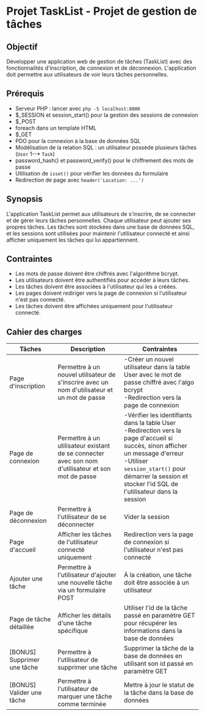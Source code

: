 # Projet TaskList - Projet de gestion de tâches
<!-- - TodoList - session, SQL (User||--o{Task)
    - On a besoin de SQL pour stocker les tâches
    - On a besoin de session pour stocker l'utilisateur connecté
    - On a besoin de $_POST pour ajouter une tâche
    - On a besoin de $_GET pour afficher une tâche
    - task-list.php
    - post-task.php
    - get-task.php?id= -->

## Objectif
Développer une application web de gestion de tâches (TaskList) avec des fonctionnalités d'inscription, de connexion et de déconnexion. L'application doit permettre aux utilisateurs de voir leurs tâches personnelles.

## Prérequis
- Serveur PHP : lancer avec `php -S localhost:8000`
- $_SESSION et session_start() pour la gestion des sessions de connexion
- $_POST
- foreach dans un template HTML
- $_GET
- PDO pour la connexion à la base de données SQL
- Modélisation de la relation SQL : un utilisateur possède plusieurs tâches (`User` 1--* `Task`)
- password_hash() et password_verify() pour le chiffrement des mots de passe
- Utilisation de `isset()` pour vérifier les données du formulaire
- Redirection de page avec `header('Location: ...')`

## Synopsis
L'application TaskList permet aux utilisateurs de s'inscrire, de se connecter et de gérer leurs tâches personnelles. Chaque utilisateur peut ajouter ses propres tâches. Les tâches sont stockées dans une base de données SQL, et les sessions sont utilisées pour maintenir l'utilisateur connecté et ainsi afficher uniquement les tâches qui lui appartiennent.

## Contraintes
- Les mots de passe doivent être chiffrés avec l'algorithme bcrypt.
- Les utilisateurs doivent être authentifiés pour accéder à leurs tâches.
- Les tâches doivent être associées à l'utilisateur qui les a créées.
- Les pages doivent rediriger vers la page de connexion si l'utilisateur n'est pas connecté.
- Les tâches doivent être affichées uniquement pour l'utilisateur connecté.

## Cahier des charges
| Tâches | Description | Contraintes |
|--------|-------------|-------------|
| Page d'inscription | Permettre à un nouvel utilisateur de s'inscrire avec un nom d'utilisateur et un mot de passe | -Créer un nouvel utilisateur dans la table User avec le mot de passe chiffré avec l'algo bcrypt<br>-Redirection vers la page de connexion|
| Page de connexion | Permettre à un utilisateur existant de se connecter avec son nom d'utilisateur et son mot de passe | -Vérifier les identifiants dans la table User<br>-Redirection vers la page d'accueil si succès, sinon afficher un message d'erreur<br>-Utiliser `session_start()` pour démarrer la session et stocker l'id SQL de l'utilisateur dans la session|
| Page de déconnexion | Permettre à l'utilisateur de se déconnecter | Vider la session|
| Page d'accueil | Afficher les tâches de l'utilisateur connecté uniquement | Redirection vers la page de connexion si l'utilisateur n'est pas connecté|
| Ajouter une tâche | Permettre à l'utilisateur d'ajouter une nouvelle tâche via un formulaire POST | À la création, une tâche doit être associée à un utilisateur |
| Page de tâche détaillée | Afficher les détails d'une tâche spécifique | Utiliser l'id de la tâche passé en paramètre GET pour récupérer les informations dans la base de données |
| [BONUS] Supprimer une tâche | Permettre à l'utilisateur de supprimer une tâche | Supprimer la tâche de la base de données en utilisant son id passé en paramètre GET|
| [BONUS] Valider une tâche | Permettre à l'utilisateur de marquer une tâche comme terminée | Mettre à jour le statut de la tâche dans la base de données | 
